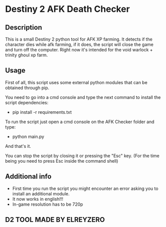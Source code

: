 # Destiny 2 AFK Death Checker

## Description
This is a small Destiny 2 python tool for AFK XP farming.
It detects if the character dies while afk farming, if it does, the script will close the game and turn off the computer.
Right now it's intended for the void warlock + trinity ghoul xp farm.

## Usage
First of all, this script uses some external python modules that can be obtained through pip.

You need to go into a cmd console and type the next command to install the script dependencies:
* pip install -r requirements.txt


To run the script just open a cmd console on the AFK Checker folder and type:
* python main.py

And that's it.

You can stop the script by closing it or pressing the "Esc" key. (For the time being you need to press Esc inside the command shell)

## Additional info

* First time you run the script you might encounter an error asking you to install an additional module.
* It now works in english!!!
* In-game resolution has to be 720p

## D2 TOOL MADE BY ELREYZERO
